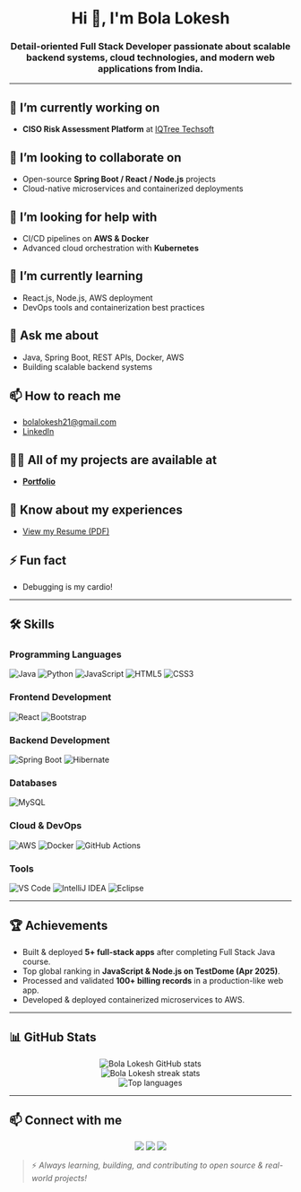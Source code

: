 <h1 align="center">Hi 👋, I'm Bola Lokesh</h1>
<h3 align="center">Detail-oriented Full Stack Developer passionate about scalable backend systems, cloud technologies, and modern web applications from India.</h3>

---

## 🔭 I’m currently working on
- **CISO Risk Assessment Platform** at [IQTree Techsoft](https://iqtreetechsoft.com/)

## 👯 I’m looking to collaborate on
- Open-source **Spring Boot / React / Node.js** projects
- Cloud-native microservices and containerized deployments

## 🤝 I’m looking for help with
- CI/CD pipelines on **AWS & Docker**
- Advanced cloud orchestration with **Kubernetes**

## 🌱 I’m currently learning
- React.js, Node.js, AWS deployment
- DevOps tools and containerization best practices

## 💬 Ask me about
- Java, Spring Boot, REST APIs, Docker, AWS
- Building scalable backend systems

## 📫 How to reach me
- bolalokesh21@gmail.com
- [LinkedIn](https://linkedin.com/in/bolalokesh)

## 👨‍💻 All of my projects are available at
- [**Portfolio**](https://bolalokesh.github.io/bolalokesh-portfolio/)

## 📄 Know about my experiences
- [View my Resume (PDF)](https://drive.google.com/file/d/1VwCnbfIiUMPDdfiO4c4sClwP5aaNTQbM/view?usp=drive_link)

## ⚡ Fun fact
- Debugging is my cardio!

---

## 🛠️ Skills

### Programming Languages
![Java](https://img.shields.io/badge/-Java-007396?style=flat-square&logo=java)
![Python](https://img.shields.io/badge/-Python-3776AB?style=flat-square&logo=python)
![JavaScript](https://img.shields.io/badge/-JavaScript-F7DF1E?style=flat-square&logo=javascript)
![HTML5](https://img.shields.io/badge/-HTML5-E34F26?style=flat-square&logo=html5)
![CSS3](https://img.shields.io/badge/-CSS3-1572B6?style=flat-square&logo=css3)

### Frontend Development
![React](https://img.shields.io/badge/-React-61DAFB?style=flat-square&logo=react)
![Bootstrap](https://img.shields.io/badge/-Bootstrap-563D7C?style=flat-square&logo=bootstrap)

### Backend Development
![Spring Boot](https://img.shields.io/badge/-Spring%20Boot-6DB33F?style=flat-square&logo=springboot)
![Hibernate](https://img.shields.io/badge/-Hibernate-59666C?style=flat-square&logo=hibernate)

### Databases
![MySQL](https://img.shields.io/badge/-MySQL-4479A1?style=flat-square&logo=mysql)

### Cloud & DevOps
![AWS](https://img.shields.io/badge/-AWS-232F3E?style=flat-square&logo=amazonaws)
![Docker](https://img.shields.io/badge/-Docker-2496ED?style=flat-square&logo=docker)
![GitHub Actions](https://img.shields.io/badge/-CI/CD-2088FF?style=flat-square&logo=githubactions)

### Tools
![VS Code](https://img.shields.io/badge/-VS%20Code-007ACC?style=flat-square&logo=visualstudiocode)
![IntelliJ IDEA](https://img.shields.io/badge/-IntelliJ-000000?style=flat-square&logo=intellijidea)
![Eclipse](https://img.shields.io/badge/-Eclipse-2C2255?style=flat-square&logo=eclipse)

---

## 🏆 Achievements
- Built & deployed **5+ full-stack apps** after completing Full Stack Java course.
- Top global ranking in **JavaScript & Node.js on TestDome (Apr 2025)**.
- Processed and validated **100+ billing records** in a production-like web app.
- Developed & deployed containerized microservices to AWS.

---

## 📊 GitHub Stats

<p align="center">
  <img src="https://github-readme-stats.vercel.app/api?username=BolaLokesh&show_icons=true&theme=tokyonight" alt="Bola Lokesh GitHub stats"/>
  <br>
  <img src="https://github-readme-streak-stats.herokuapp.com?user=BolaLokesh&theme=tokyonight" alt="Bola Lokesh streak stats"/>
  <br>
  <img src="https://github-readme-stats.vercel.app/api/top-langs/?username=BolaLokesh&layout=compact&theme=tokyonight" alt="Top languages"/>
</p>

---

## 📫 Connect with me
<p align="center">
  <a href="https://linkedin.com/in/bolalokesh"><img src="https://img.shields.io/badge/-LinkedIn-0A66C2?style=flat-square&logo=linkedin"/></a>
  <a href="mailto:bolalokesh21@gmail.com"><img src="https://img.shields.io/badge/-Gmail-D14836?style=flat-square&logo=gmail"/></a>
  <a href="https://github.com/BolaLokesh"><img src="https://img.shields.io/badge/-GitHub-181717?style=flat-square&logo=github"/></a>
</p>

> ⚡ *Always learning, building, and contributing to open source & real-world projects!*
